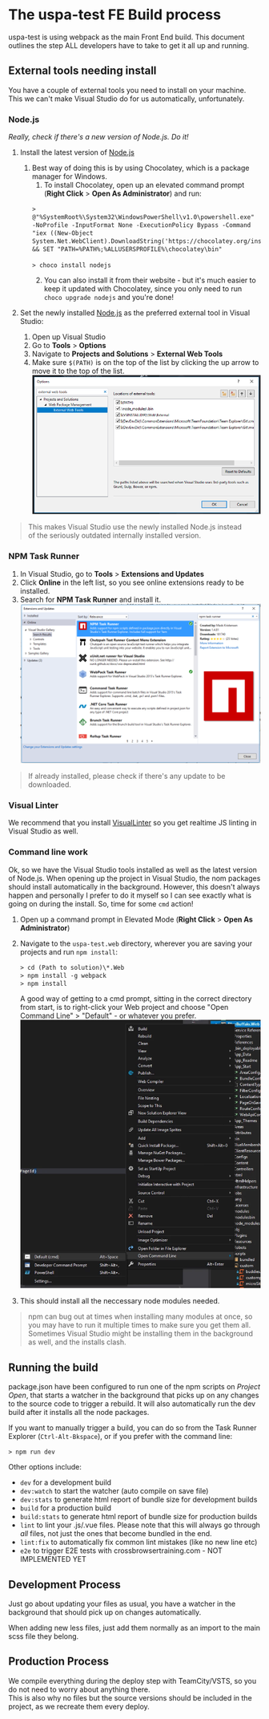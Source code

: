 # The uspa-test FE Build process

uspa-test is using webpack as the main Front End build. This document outlines the step
ALL developers have to take to get it all up and running.

## External tools needing install

You have a couple of external tools you need to install on your machine. This we can't make
Visual Studio do for us automatically, unfortunately.

### Node.js

*Really, check if there's a new version of Node.js. Do it!*

1. Install the latest version of [Node.js]( https://www.nodejs.org/)
    1. Best way of doing this is by using Chocolatey, which is a package manager for Windows.
        1. To install Chocolatey, open up an elevated command prompt (**Right Click** > **Open As Administrator**) and run:
        ```console
        > @"%SystemRoot%\System32\WindowsPowerShell\v1.0\powershell.exe" -NoProfile -InputFormat None -ExecutionPolicy Bypass -Command "iex ((New-Object System.Net.WebClient).DownloadString('https://chocolatey.org/install.ps1'))" && SET "PATH=%PATH%;%ALLUSERSPROFILE%\chocolatey\bin"

        > choco install nodejs
        ```
        2. You can also install it from their website - but it's much easier to keep it updated with Chocolatey, since you only need to run `choco upgrade nodejs` and you're done!

2. Set the newly installed [Node.js](https://www.nodejs.org/) as the preferred external tool in Visual Studio:
    1. Open up Visual Studio
    2. Go to **Tools** > **Options**
    3. Navigate to **Projects and Solutions** > **External Web Tools**
    4. Make sure `$(PATH)` is on the top of the list by clicking the up arrow to move it to the top of the list.
    ![Image of External Web Tools setup](https://raw.githubusercontent.com/wazp/fe-template/master/doc/vs_tools.png)
    
>This makes Visual Studio use the newly installed Node.js instead  
>of the seriously outdated internally installed version.

### NPM Task Runner

1. In Visual Studio, go to **Tools** > **Extensions and Updates**
2. Click **Online** in the left list, so you see online extensions ready to be installed.
3. Search for **NPM Task Runner** and install it.
![Image of External Web Tools setup](https://raw.githubusercontent.com/wazp/fe-template/master/doc/vs_npm_runner.png)
>If already installed, please check if there's any update to be downloaded.

### Visual Linter

We recommend that you install [VisualLinter](https://marketplace.visualstudio.com/items?itemName=JeanAlexanderWoldner.VisualLinter) so you get realtime JS linting in Visual Studio as well.

### Command line work

Ok, so we have the Visual Studio tools installed as well as the latest version of Node.js. When opening up the project in Visual Studio, the
nom packages should install automatically in the background. However, this doesn't always happen and personally I prefer to do it myself so I can see
exactly what is going on during the install. So, time for some `cmd` action!

1. Open up a command prompt in Elevated Mode (**Right Click** > **Open As Administrator**)
2. Navigate to the `uspa-test.web` directory, wherever you are saving your projects and run `npm install`:
   ```console
   > cd (Path to solution)\*.Web
   > npm install -g webpack
   > npm install
   ```
   A good way of getting to a cmd prompt, sitting in the correct directory from start, is to right-click your Web project and choose "Open Command Line" > "Default" - or whatever you prefer.
   ![Image of Open Command Line](https://raw.githubusercontent.com/wazp/fe-template/master/doc/vs_open_command.png)
   
3. This should install all the neccessary node modules needed.
>npm can bug out at times when installing many modules at once, so you may have to run it multiple times to make sure you get them all. Sometimes Visual Studio might be installing them in the background as well, and the installs clash.

## Running the build

package.json have been configured to run one of the npm scripts on *Project Open*, that starts a watcher in the background
that picks up on any changes to the source code to trigger a rebuild. It will also automatically run the dev build after it installs
all the node packages.

If you want to manually trigger a build, you can do so from the Task Runner Explorer (`Ctrl-Alt-Bkspace`), or if you prefer with the command line:
```console
> npm run dev
```

Other options include:
- `dev` for a development build
- `dev:watch` to start the watcher (auto compile on save file)
- `dev:stats` to generate html report of bundle size for development builds
- `build` for a production build
- `build:stats` to generate html report of bundle size for production builds
- `lint` to lint your .js/.vue files. Please note that this will always go through _all_ files, not just the ones that become bundled in the end.
- `lint:fix` to automatically fix common lint mistakes (like no new line etc)
- `e2e` to trigger E2E tests with crossbrowsertraining.com - NOT IMPLEMENTED YET

## Development Process

Just go about updating your files as usual, you have a watcher in the background that should pick up on changes automatically.

When adding new less files, just add them normally as an import to the main scss file they belong.

## Production Process

We compile everything during the deploy step with TeamCity/VSTS, so you do not need to worry about anything there.  
This is also why no files but the source versions should be included in the project, as we recreate them every deploy.
